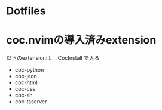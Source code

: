 # Dotfiles
# coc.nvimの導入済みextension
以下のextensionは　:CocInstall <hoge> で入る  
  * coc-python
  * coc-json
  * coc-html
  * coc-css
  * coc-sh
  * coc-tsserver
